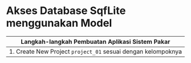 # Akses Database SqfLite menggunakan Model

Langkah-langkah Pembuatan Aplikasi Sistem Pakar |
------------ |
1. Create New Project `project_01` sesuai dengan kelompoknya |
